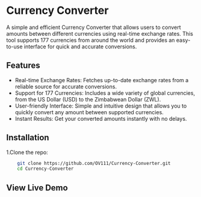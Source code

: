 # Currency Converter
A simple and efficient Currency Converter that allows users to convert amounts between different currencies using real-time exchange rates. This tool supports 177 currencies from around the world and provides an easy-to-use interface for quick and accurate conversions.
## Features
- Real-time Exchange Rates: Fetches up-to-date exchange rates from a reliable source for accurate conversions.
- Support for 177 Currencies: Includes a wide variety of global currencies, from the US Dollar (USD) to the Zimbabwean Dollar (ZWL).
- User-friendly Interface: Simple and intuitive design that allows you to quickly convert any amount between supported currencies.
- Instant Results: Get your converted amounts instantly with no delays.
## Installation
1.Clone the repo:
```sh
    git clone https://github.com/OV111/Currency-Converter.git
    cd Currency-Converter
```
## View Live Demo
